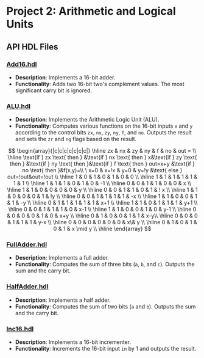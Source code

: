 # Project 2: Arithmetic and Logical Units

## API HDL Files

### [Add16.hdl](Add16.hdl)
- **Description**: Implements a 16-bit adder.
- **Functionality**: Adds two 16-bit two's complement values. The most significant carry bit is ignored.

### [ALU.hdl](ALU.hdl)
- **Description**: Implements the Arithmetic Logic Unit (ALU).
- **Functionality**: Computes various functions on the 16-bit inputs `x` and `y` according to the control bits `zx`, `nx`, `zy`, `ny`, `f`, and `no`. Outputs the result and sets the `zr` and `ng` flags based on the result.

$$
\begin{array}{|c|c|c|c|c|c|c|}
\hline zx & nx & zy & ny & f & no & out = \\
\hline \text{if } zx \text{ then } &\text{if } nx \text{ then } x&\text{if } zy \text{ then } &\text{if } ny \text{ then }&\text{if } f \text{ then } out=x+y &\text{if } no \text{ then }&f(x,y)=\\
\ x=0 & x=!x & y=0 & y=!y &\text{ else } out=!out&out=!out \\
\hline 1 & 0 & 1 & 0 & 1 & 0 & 0 \\
\hline 1 & 1 & 1 & 1 & 1 & 1 & 1 \\
\hline 1 & 1 & 1 & 0 & 1 & 0 & -1 \\
\hline 0 & 0 & 1 & 1 & 0 & 0 & x \\
\hline 1 & 1 & 0 & 0 & 0 & 0 & y \\
\hline 0 & 0 & 1 & 1 & 0 & 1 & ! x \\
\hline 1 & 1 & 0 & 0 & 0 & 1 & !y \\
\hline 0 & 0 & 1 & 1 & 1 & 1 & -x \\
\hline 1 & 1 & 0 & 0 & 1 & 1 & -y \\
\hline 0 & 1 & 1 & 1 & 1 & 1 & x+1 \\
\hline 1 & 1 & 0 & 1 & 1 & 1 & y+1 \\
\hline 0 & 0 & 1 & 1 & 1 & 0 & x-1 \\
\hline 1 & 1 & 0 & 0 & 1 & 0 & y-1 \\
\hline 0 & 0 & 0 & 0 & 1 & 0 & x+y \\
\hline 0 & 1 & 0 & 0 & 1 & 1 & x-y\\
\hline 0 & 0 & 0 & 1 & 1 & 1 & y-x \\
\hline 0 & 0 & 0 & 0 & 0 & 0 & x\& y \\
\hline 0 & 1 & 0 & 1 & 0 & 1 & x \mid y \\
\hline \end{array}
$$

### [FullAdder.hdl](FullAdder.hdl)
- **Description**: Implements a full adder.
- **Functionality**: Computes the sum of three bits (`a`, `b`, and `c`). Outputs the sum and the carry bit.

### [HalfAdder.hdl](HalfAdder.hdl)
- **Description**: Implements a half adder.
- **Functionality**: Computes the sum of two bits (`a` and `b`). Outputs the sum and the carry bit.

### [Inc16.hdl](Inc16.hdl)
- **Description**: Implements a 16-bit incrementer.
- **Functionality**: Increments the 16-bit input `in` by 1 and outputs the result.